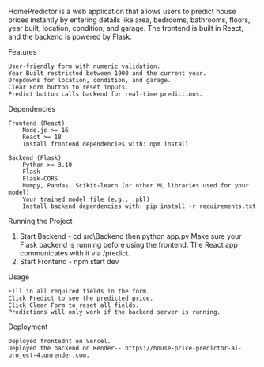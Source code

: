 HomePredictor is a web application that allows users to predict house prices instantly by entering details like area, bedrooms, bathrooms, floors, year built, location, condition, and garage. The frontend is built in React, and the backend is powered by Flask.

Features

    User-friendly form with numeric validation.
    Year Built restricted between 1900 and the current year.
    Dropdowns for location, condition, and garage.
    Clear Form button to reset inputs.
    Predict button calls backend for real-time predictions.

Dependencies

    Frontend (React)
        Node.js >= 16
        React >= 18
        Install frontend dependencies with: npm install

    Backend (Flask)
        Python >= 3.10
        Flask
        Flask-CORS
        Numpy, Pandas, Scikit-learn (or other ML libraries used for your model)
        Your trained model file (e.g., .pkl)
        Install backend dependencies with: pip install -r requirements.txt

Running the Project

1. Start Backend - cd src\Backend then python app.py
   Make sure your Flask backend is running before using the frontend. The React app communicates with it via /predict.
2. Start Frontend - npm start dev


Usage

    Fill in all required fields in the form.
    Click Predict to see the predicted price.
    Click Clear Form to reset all fields.
    Predictions will only work if the backend server is running.

Deployment

    Deployed frontednt on Vercel.
    Deployed the backend on Render-- https://house-price-predictor-ai-project-4.onrender.com.

